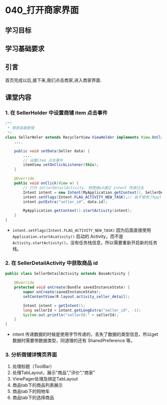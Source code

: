 # 040_打开商家界面
## 学习目标

## 学习基础要求

## 引言

首页完成以后,接下来,我们点击商家,进入商家界面.


## 课堂内容
### 1. 在 SellerHolder 中设置商铺 item 点击事件
```java
/**
 * 商家容器管理
 */
class SellerHoler extends RecyclerView.ViewHolder implements View.OnClickListener {
    ....

    public void setData(Seller data) {
        ....
        // 设置item 点击事件
        itemView.setOnClickListener(this);
    }

    @Override
    public void onClick(View v) {
        // 打开 SellerDetailActivity, 把商铺id通过 intent 传递过去
        Intent intent = new Intent(MyApplication.getContext(), SellerDetailActivity.class);
        intent.setFlags(Intent.FLAG_ACTIVITY_NEW_TASK);// 由于使用了Application的上下文，需要增加该配置信息（错误日志中会提示）
        intent.putExtra("seller_id", data.id);

        MyApplication.getContext().startActivity(intent);
    }
}
```

- `intent.setFlags(Intent.FLAG_ACTIVITY_NEW_TASK)` 因为后面直接使用 `Application.startAcativity()` 启动的 Activity，而不是 `Activity.startActivity()`，没有任务栈信息，所以需要重新开启新的任务栈。

### 2. 在 SellerDetailActivity 中获取商品 id
```java
public class SellerDetailActivity extends BaseActivity {

    @Override
    protected void onCreate(Bundle savedInstanceState) {
        super.onCreate(savedInstanceState);
        setContentView(R.layout.activity_seller_detail);

        Intent intent = getIntent();
        long sellerId = intent.getLongExtra("seller_id", -1);
        System.out.println("sellerId:" + sellerId);
    }
}
```

- intent 传递数据的时候是使用字节传递的，丢失了数据的类型信息，所以get数据时需要带数据类型，同道理的还有 SharedPreference 等。

### 3. 分析商铺详情页界面

1. 处理标题（ToolBar）
2. 处理TabLayout，展示"商品","评价","商家"
3. ViewPager处理及绑定TabLayout
4. 商品tab下的商品列表展示
5. 商品tab下的购物车
6. 商品tab下的选择商品


